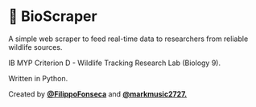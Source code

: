 # 🦈 BioScraper

A simple web scraper to feed real-time data to researchers from reliable wildlife sources.

IB MYP Criterion D -  Wildlife Tracking Research Lab (Biology 9).

Written in Python.

Created by [**@FilippoFonseca**](https://https://www.twitter.com/FilippoFonseca) and [**@markmusic2727.**](https://www.twitter.com/markmusic2727)
